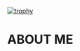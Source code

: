[![trophy](https://github-profile-trophy.vercel.app/?username=tasitaconte&row=2&colum=3)](https://github.com/tasitaconte/github-profile-trophy)

# ABOUT ME
